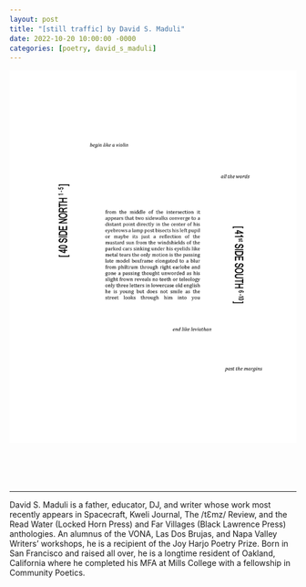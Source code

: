 ```yaml
---
layout: post
title: "[still traffic] by David S. Maduli"
date: 2022-10-20 10:00:00 -0000
categories: [poetry, david_s_maduli]
---
```

<div class="poem">
<img src="/images/still-traffic_webL.png">
</div>
<br><br>
<br><br>
<hr>
David S. Maduli is a father, educator, DJ, and writer whose work most recently appears in Spacecraft, Kweli Journal, The /tƐmz/ Review, and the Read Water (Locked Horn Press) and Far Villages (Black Lawrence Press) anthologies. An alumnus of the VONA, Las Dos Brujas, and Napa Valley Writers’ workshops, he is a recipient of the Joy Harjo Poetry Prize. Born in San Francisco and raised all over, he is a longtime resident of Oakland, California where he completed his MFA at Mills College with a fellowship in Community Poetics.
